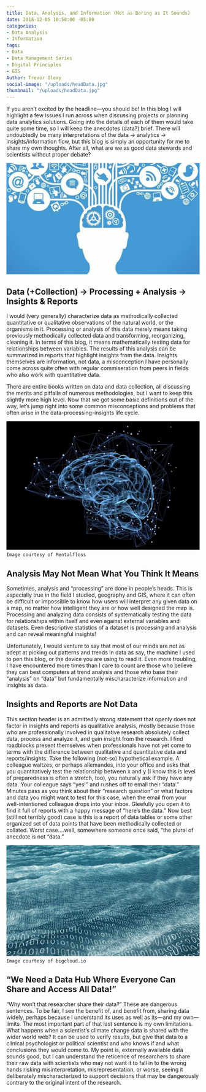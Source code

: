 ```yaml
---
title: Data, Analysis, and Information (Not as Boring as It Sounds)
date: 2018-12-05 10:50:00 -05:00
categories:
- Data Analysis
- Information
tags:
- Data
- Data Management Series
- Digital Principles
- GIS
Author: Trevor Olexy
social-image: "/uploads/headData.jpg"
thumbnail: "/uploads/headData.jpg"
---
```


If you aren’t excited by the headline—you should be! In this blog I will highlight a few issues I run across when discussing projects or planning data analytics solutions. Going into the details of each of them would take quite some time, so I will keep the anecdotes (data?) brief. There will undoubtedly be many interpretations of the data -> analytics -> insights/information flow, but this blog is simply an opportunity for me to share my own thoughts. After all, what are we as good data stewards and scientists without proper debate?

![headData.jpg](/uploads/headData.jpg)

<!--more-->

## Data (\+Collection) -> Processing \+ Analysis -> Insights & Reports

I would (very generally) characterize data as methodically collected quantitative or qualitative observations of the natural world, or the organisms in it. Processing or analysis of this data merely means taking previously methodically collected data and transforming, reorganizing, cleaning it. In terms of this blog, it means mathematically testing data for relationships between variables. The results of this analysis can be summarized in reports that highlight insights from the data. Insights themselves are information, not data, a misconception I have personally come across quite often with regular commiseration from peers in fields who also work with quantitative data.

There are entire books written on data and data collection, all discussing the merits and pitfalls of numerous methodologies, but I want to keep this slightly more high level. Now that we got some basic definitions out of the way, let’s jump right into some common misconceptions and problems that often arise in the data-processing-insights life cycle.

![brainData.jpg](/uploads/brainData.jpg)`Image courtesy of Mentalfloss`

## Analysis May Not Mean What You Think It Means

Sometimes, analysis and “processing” are done in people’s heads. This is especially true in the field I studied, geography and GIS, where it can often be difficult or impossible to know how users will interpret any given data on a map, no matter how intelligent they are or how well designed the map is. Processing and analyzing data consists of systematically testing the data for relationships within itself and even against external variables and datasets. Even descriptive statistics of a dataset is processing and analysis and can reveal meaningful insights!

Unfortunately, I would venture to say that most of our minds are not as adept at picking out patterns and trends in data as say, the machine I used to pen this blog, or the device you are using to read it. Even more troubling, I have encountered more times than I care to count  are those who believe they can best computers at trend analysis and those who base their “analysis” on “data” but fundamentally mischaracterize information and insights as data.

## Insights and Reports are Not Data

This section header is an admittedly strong statement that openly does not factor in insights and reports as qualitative analysis, mostly because those who are professionally involved in qualitative research absolutely collect data, process and analyze it, and gain insight from the research. I find roadblocks present themselves when professionals have not yet come to terms with the difference between qualitative and quantitative data and reports/insights. Take the following (not-so) hypothetical example. A colleague waltzes, or perhaps allemandes, into your office and asks that you quantitatively test the relationship between x and y (I know this is level of preparedness is often a stretch, too), you naturally ask if they have any data. Your colleague says “yes!” and rushes off to email their “data.” Minutes pass as you think about their “research question” or what factors and data you might want to test for this case, when the email from your well-intentioned colleague drops into your inbox. Gleefully you open it to find it full of reports with a happy message of “here’s the data.” Now best (still not terribly good) case is this is a report of data tables or some other organized set of data points that have been methodically collected or collated. Worst case….well, somewhere someone once said, “the plural of anecdote is not “data.”

![dataocean.jpg](/uploads/dataocean.jpg)`Image courtesy of bigcloud.io`

## “We Need a Data Hub Where Everyone Can Share and Access All Data!”

“Why won’t that researcher share their data?” These are dangerous sentences. To be fair, I see the benefit of, and benefit from, sharing data widely, perhaps because I understand its uses as well as its—and my own—limits. The most important part of that last sentence is my own limitations. What happens when a scientist’s climate change data is shared with the wider world web? It can be used to verify results, but give that data to a clinical psychologist or political scientist and who knows if and what conclusions they would come to. My point is, externally available data sounds good, but I can understand the reticence of researchers to share their raw data with scientists who may not want it to fall in to the wrong hands risking misinterpretation, misrepresentation, or worse, seeing it deliberately mischaracterized to support decisions that may be dangerously contrary to the original intent of the research.